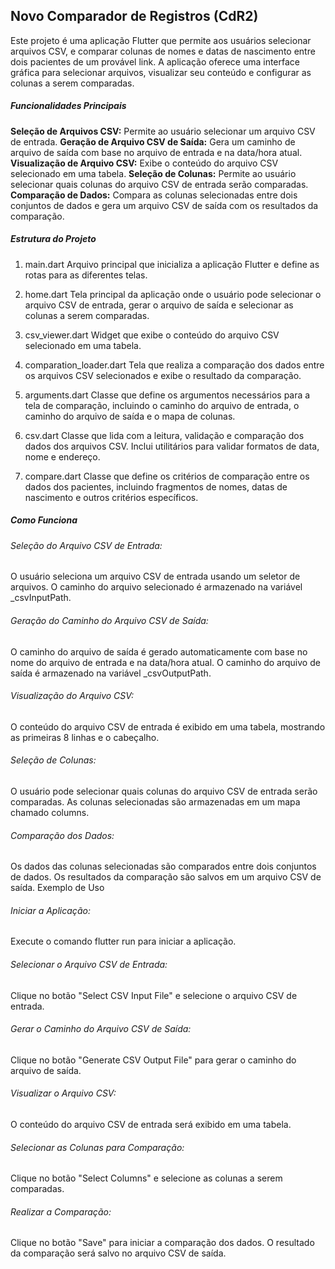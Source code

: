## Novo Comparador de Registros (CdR2)
Este projeto é uma aplicação Flutter que permite aos usuários selecionar arquivos CSV, e comparar colunas de nomes e datas de nascimento entre dois pacientes de um provável link. A aplicação oferece uma interface gráfica para selecionar arquivos, visualizar seu conteúdo e configurar as colunas a serem comparadas.

##### Funcionalidades Principais
**Seleção de Arquivos CSV:** Permite ao usuário selecionar um arquivo CSV de entrada.
**Geração de Arquivo CSV de Saída:** Gera um caminho de arquivo de saída com base no arquivo de entrada e na data/hora atual.
**Visualização de Arquivo CSV:** Exibe o conteúdo do arquivo CSV selecionado em uma tabela.
**Seleção de Colunas:** Permite ao usuário selecionar quais colunas do arquivo CSV de entrada serão comparadas.
**Comparação de Dados:** Compara as colunas selecionadas entre dois conjuntos de dados e gera um arquivo CSV de saída com os resultados da comparação.


##### Estrutura do Projeto
1. main.dart
Arquivo principal que inicializa a aplicação Flutter e define as rotas para as diferentes telas.

2. home.dart
Tela principal da aplicação onde o usuário pode selecionar o arquivo CSV de entrada, gerar o arquivo de saída e selecionar as colunas a serem comparadas.

3. csv_viewer.dart
Widget que exibe o conteúdo do arquivo CSV selecionado em uma tabela.

4. comparation_loader.dart
Tela que realiza a comparação dos dados entre os arquivos CSV selecionados e exibe o resultado da comparação.

5. arguments.dart
Classe que define os argumentos necessários para a tela de comparação, incluindo o caminho do arquivo de entrada, o caminho do arquivo de saída e o mapa de colunas.

6. csv.dart
Classe que lida com a leitura, validação e comparação dos dados dos arquivos CSV. Inclui utilitários para validar formatos de data, nome e endereço.

7. compare.dart
Classe que define os critérios de comparação entre os dados dos pacientes, incluindo fragmentos de nomes, datas de nascimento e outros critérios específicos.

##### Como Funciona

###### Seleção do Arquivo CSV de Entrada:

O usuário seleciona um arquivo CSV de entrada usando um seletor de arquivos.
O caminho do arquivo selecionado é armazenado na variável _csvInputPath.

###### Geração do Caminho do Arquivo CSV de Saída:

O caminho do arquivo de saída é gerado automaticamente com base no nome do arquivo de entrada e na data/hora atual.
O caminho do arquivo de saída é armazenado na variável _csvOutputPath.

###### Visualização do Arquivo CSV:

O conteúdo do arquivo CSV de entrada é exibido em uma tabela, mostrando as primeiras 8 linhas e o cabeçalho.

###### Seleção de Colunas:

O usuário pode selecionar quais colunas do arquivo CSV de entrada serão comparadas.
As colunas selecionadas são armazenadas em um mapa chamado columns.

###### Comparação dos Dados:

Os dados das colunas selecionadas são comparados entre dois conjuntos de dados.
Os resultados da comparação são salvos em um arquivo CSV de saída.
Exemplo de Uso

###### Iniciar a Aplicação:

Execute o comando flutter run para iniciar a aplicação.

###### Selecionar o Arquivo CSV de Entrada:

Clique no botão "Select CSV Input File" e selecione o arquivo CSV de entrada.

###### Gerar o Caminho do Arquivo CSV de Saída:

Clique no botão "Generate CSV Output File" para gerar o caminho do arquivo de saída.

###### Visualizar o Arquivo CSV:

O conteúdo do arquivo CSV de entrada será exibido em uma tabela.

###### Selecionar as Colunas para Comparação:

Clique no botão "Select Columns" e selecione as colunas a serem comparadas.

###### Realizar a Comparação:

Clique no botão "Save" para iniciar a comparação dos dados.
O resultado da comparação será salvo no arquivo CSV de saída.
